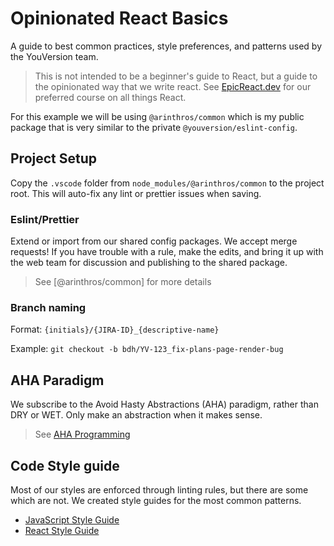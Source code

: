 # Opinionated React Basics

A guide to best common practices, style preferences, and patterns used by the YouVersion team.

> This is not intended to be a beginner's guide to React, but a guide to the opinionated way that we write react.
> See [EpicReact.dev](https://epicreact.dev) for our preferred course on all things React.

For this example we will be using `@arinthros/common` which is my public package that is very similar to the private `@youversion/eslint-config`.

## Project Setup

Copy the `.vscode` folder from `node_modules/@arinthros/common` to the project root. This will auto-fix any lint or prettier issues when saving.

### Eslint/Prettier

Extend or import from our shared config packages. We accept merge requests! If you have trouble with a rule, make the edits, and bring it up with the web team for discussion and publishing to the shared package.

> See [@arinthros/common] for more details


### Branch naming

Format: `{initials}/{JIRA-ID}_{descriptive-name}`

Example: `git checkout -b bdh/YV-123_fix-plans-page-render-bug`

## AHA Paradigm

We subscribe to the Avoid Hasty Abstractions (AHA) paradigm, rather than DRY or WET. Only make an abstraction when it makes sense.
> See [AHA Programming](https://kentcdodds.com/blog/aha-programming)

## Code Style guide

Most of our styles are enforced through linting rules, but there are some which are not. We created style guides for the most common patterns.

- [JavaScript Style Guide](https://docs.thewardro.be/bcps/docs/web/JavaScript_Style_Guide.html)
- [React Style Guide](https://docs.thewardro.be/bcps/docs/web/React_Style_Guide.html)